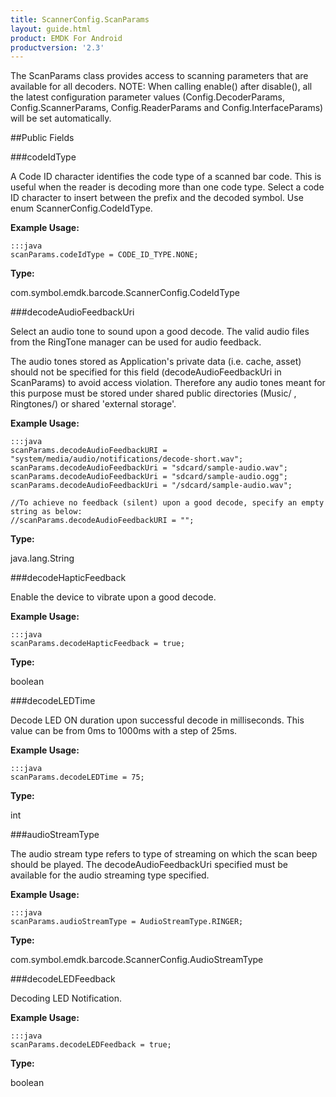 ```yaml
---
title: ScannerConfig.ScanParams
layout: guide.html
product: EMDK For Android
productversion: '2.3'
---
```


The ScanParams class provides access to scanning
 parameters that are available for all decoders. NOTE: When calling
 enable() after disable(), all the latest configuration parameter values
 (Config.DecoderParams, Config.ScannerParams, Config.ReaderParams and
 Config.InterfaceParams) will be set automatically.

##Public Fields

###codeIdType

A Code ID character identifies the code type of a scanned bar code.
 This is useful when the reader is decoding more than one code type.
 Select a code ID character to insert between the prefix and the
 decoded symbol. Use enum  ScannerConfig.CodeIdType.



**Example Usage:**

	:::java
	scanParams.codeIdType = CODE_ID_TYPE.NONE;


**Type:**

com.symbol.emdk.barcode.ScannerConfig.CodeIdType

###decodeAudioFeedbackUri

Select an audio tone to sound upon a good decode.
 The valid audio files from the RingTone manager can be used for audio feedback.

 The audio tones stored as Application's private data (i.e. cache, asset) should not be specified for this field
 (decodeAudioFeedbackUri in ScanParams) to avoid access violation. Therefore any audio tones meant for this
 purpose must be stored under shared public directories (Music/ , Ringtones/) or shared 'external storage'.



**Example Usage:**

	:::java
	scanParams.decodeAudioFeedbackURI = "system/media/audio/notifications/decode-short.wav";
	scanParams.decodeAudioFeedbackUri = "sdcard/sample-audio.wav";
	scanParams.decodeAudioFeedbackUri = "sdcard/sample-audio.ogg";
	scanParams.decodeAudioFeedbackUri = "/sdcard/sample-audio.wav";

    //To achieve no feedback (silent) upon a good decode, specify an empty string as below:
    //scanParams.decodeAudioFeedbackURI = "";

**Type:**

java.lang.String

###decodeHapticFeedback

Enable the device to vibrate upon a good decode.



**Example Usage:**

	:::java
	scanParams.decodeHapticFeedback = true;


**Type:**

boolean

###decodeLEDTime

Decode LED ON duration upon successful decode in milliseconds.
 This value can be from 0ms to 1000ms with a step of 25ms.



**Example Usage:**

	:::java
	scanParams.decodeLEDTime = 75;


**Type:**

int

###audioStreamType

The audio stream type refers to type of streaming on which the scan beep should be played.
 The decodeAudioFeedbackUri specified must be available for the audio streaming type specified.



**Example Usage:**

	:::java
	scanParams.audioStreamType = AudioStreamType.RINGER;


**Type:**

com.symbol.emdk.barcode.ScannerConfig.AudioStreamType

###decodeLEDFeedback

Decoding LED Notification.



**Example Usage:**

	:::java
	scanParams.decodeLEDFeedback = true;


**Type:**

boolean









